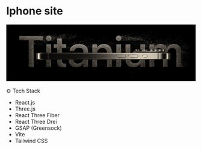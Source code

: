 # Iphone site

<img src=".//public/assets/images/hero.jpeg" alt="Project Banner">

<a name="tech-stack">⚙️ Tech Stack</a>

- React.js
- Three.js
- React Three Fiber
- React Three Drei
- GSAP (Greensock)
- Vite
- Tailwind CSS
